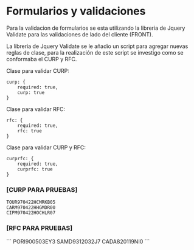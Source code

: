 <h1 class="rich-diff-level-zero">
<a id="user-content-formularios-y-validaciones" class="anchor rich-diff-level-one" aria-hidden="true" href="/alevirdz/CURP-y-RFC-Javascript-Front/blob/main/README.md#formularios-y-validaciones"></a>Formularios y validaciones</h1>

Para la validacion de formularios se esta utilizando
la libreria de Jquery Validate para las validaciones de lado del cliente (FRONT).

La libreria de Jquery Validate se le añadio un script para agregar nuevas reglas de clase, para la realización de este script se investigo como se conformaba el CURP y RFC.

Clase para validar CURP:
```
curp: {
    required: true,
    curp: true
}
```
Clase para validar RFC:
```
rfc: {
    required: true,
    rfc: true
}
```

Clase para validar CURP y RFC:
```
curprfc: {
    required: true,
    curprfc: true
}
```

<h3><b>[CURP PARA PRUEBAS]</b></h3>

```
TOUR970422HCMRKB05
CARM970422HHGMDR00
CIPM970422HOCHLR07
```

<h3><b>[RFC PARA PRUEBAS]</b></h3>
```
PORI900503EY3
SAMD9312032J7
CADA820119NI0
```
